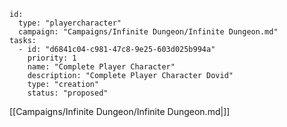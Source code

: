 
```RpgManager4
id: 
  type: "playercharacter"
  campaign: "Campaigns/Infinite Dungeon/Infinite Dungeon.md"
tasks: 
  - id: "d6841c04-c981-47c8-9e25-603d025b994a"
    priority: 1
    name: "Complete Player Character"
    description: "Complete Player Character Dovid"
    type: "creation"
    status: "proposed"
```

[[Campaigns/Infinite Dungeon/Infinite Dungeon.md|]]